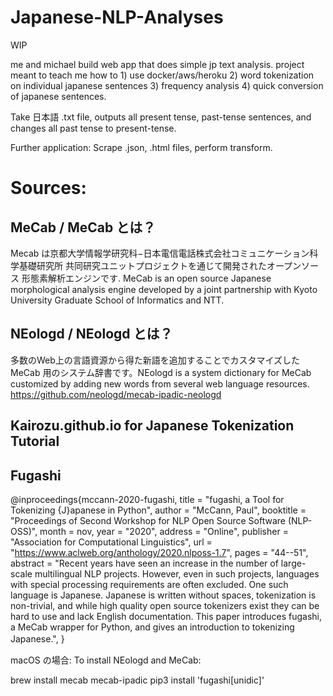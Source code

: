# Japanese-NLP-Analyses
WIP 


me and michael build web app that does simple jp text analysis.
project meant to teach me how to 1) use docker/aws/heroku 2) word tokenization on individual japanese sentences
3) frequency analysis 4) quick conversion of japanese sentences.



Take 日本語 .txt file, outputs all present tense, past-tense sentences, and changes all past tense to present-tense.


Further application: Scrape .json, .html files, perform transform. 


# Sources:

## MeCab / MeCab とは？
Mecab は京都大学情報学研究科−日本電信電話株式会社コミュニケーション科学基礎研究所 共同研究ユニットプロジェクトを通じて開発されたオープンソース 形態素解析エンジンです.
MeCab is an open source Japanese morphological analysis engine developed by a joint partnership with Kyoto University Graduate School of Informatics and NTT.

## NEologd / NEologd とは？  　
多数のWeb上の言語資源から得た新語を追加することでカスタマイズした MeCab 用のシステム辞書です。NEologd is a system dictionary for MeCab customized by adding new words from several web language resources. 
https://github.com/neologd/mecab-ipadic-neologd 

## Kairozu.github.io for Japanese Tokenization Tutorial 

## Fugashi 
@inproceedings{mccann-2020-fugashi,
    title = "fugashi, a Tool for Tokenizing {J}apanese in Python",
    author = "McCann, Paul",
    booktitle = "Proceedings of Second Workshop for NLP Open Source Software (NLP-OSS)",
    month = nov,
    year = "2020",
    address = "Online",
    publisher = "Association for Computational Linguistics",
    url = "https://www.aclweb.org/anthology/2020.nlposs-1.7",
    pages = "44--51",
    abstract = "Recent years have seen an increase in the number of large-scale multilingual NLP projects. However, even in such projects, languages with special processing requirements are often excluded. One such language is Japanese. Japanese is written without spaces, tokenization is non-trivial, and while high quality open source tokenizers exist they can be hard to use and lack English documentation. This paper introduces fugashi, a MeCab wrapper for Python, and gives an introduction to tokenizing Japanese.",
}　


macOS の場合:
To install NEologd and MeCab:

brew install mecab mecab-ipadic
pip3 install 'fugashi[unidic]'
